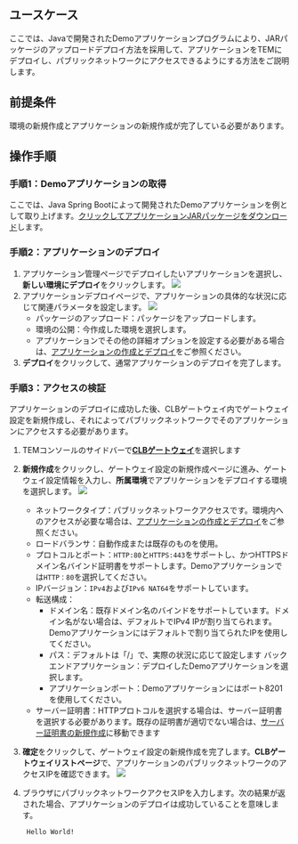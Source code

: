 ## ユースケース

ここでは、Javaで開発されたDemoアプリケーションプログラムにより、JARパッケージのアップロードデプロイ方法を採用して、アプリケーションをTEMにデプロイし、パブリックネットワークにアクセスできるようにする方法をご説明します。

##  前提条件

環境の新規作成とアプリケーションの新規作成が完了している必要があります。

## 操作手順

### 手順1：Demoアプリケーションの取得
ここでは、Java Spring Bootによって開発されたDemoアプリケーションを例として取り上げます。[クリックしてアプリケーションJARパッケージをダウンロード](https://tem-demo-1254962064.cos.ap-shanghai.myqcloud.com/hello-world-0.0.1-SNAPSHOT.jar)します。



### 手順2：アプリケーションのデプロイ
1. アプリケーション管理ページでデプロイしたいアプリケーションを選択し、**新しい環境にデプロイ**をクリックします。
![](https://qcloudimg.tencent-cloud.cn/raw/7cacf350dd2e2b5f9254ae4c70c2c0eb.png)
2. アプリケーションデプロイページで、アプリケーションの具体的な状況に応じて関連パラメータを設定します。
![](https://qcloudimg.tencent-cloud.cn/raw/990076d27631a9d7c79544bec0490065.png)
   - パッケージのアップロード：パッケージをアップロードします。
   - 環境の公開：今作成した環境を選択します。
   - アプリケーションでその他の詳細オプションを設定する必要がある場合は、[アプリケーションの作成とデプロイ](https://intl.cloud.tencent.com/document/product/1094/40362)をご参照ください。
3. **デプロイ**をクリックして、通常アプリケーションのデプロイを完了します。



### 手順3：アクセスの検証

アプリケーションのデプロイに成功した後、CLBゲートウェイ内でゲートウェイ設定を新規作成し、それによってパブリックネットワークでそのアプリケーションにアクセスする必要があります。

1. TEMコンソールのサイドバーで[**CLBゲートウェイ**](https://console.cloud.tencent.com/tem/gateway?rid=33)を選択します 
2. **新規作成**をクリックし、ゲートウェイ設定の新規作成ページに進み、ゲートウェイ設定情報を入力し、**所属環境**でアプリケーションをデプロイする環境を選択します。
![](https://staticintl.cloudcachetci.com/yehe/backend-news/y5d9759_%E4%BC%81%E4%B8%9A%E5%BE%AE%E4%BF%A1%E6%88%AA%E5%9B%BE_20230104103532.png)
   
   - ネットワークタイプ：パブリックネットワークアクセスです。環境内へのアクセスが必要な場合は、[アプリケーションの作成とデプロイ](https://intl.cloud.tencent.com/document/product/1094/40362)をご参照ください。
   - ロードバランサ：自動作成または既存のものを使用。
   - プロトコルとポート：`HTTP:80`と`HTTPS:443`をサポートし、かつHTTPSドメイン名バインド証明書をサポートします。Demoアプリケーションでは`HTTP：80`を選択してください。
   - IPバージョン：`IPv4`および`IPv6 NAT64`をサポートしています。
   - 転送構成：
     - ドメイン名：既存ドメイン名のバインドをサポートしています。ドメイン名がない場合は、デフォルトでIPv4 IPが割り当てられます。Demoアプリケーションにはデフォルトで割り当てられたIPを使用してください。
     - パス：デフォルトは「/」で、実際の状況に応じて設定します
     バックエンドアプリケーション：デプロイしたDemoアプリケーションを選択します。
     - アプリケーションポート：Demoアプリケーションにはポート8201を使用してください。
   - サーバー証明書：HTTPプロトコルを選択する場合は、サーバー証明書を選択する必要があります。既存の証明書が適切でない場合は、[サーバー証明書の新規作成](https://console.cloud.tencent.com/clb/cert)に移動できます
4. **確定**をクリックして、ゲートウェイ設定の新規作成を完了します。**CLBゲートウェイリストページ**で、アプリケーションのパブリックネットワークのアクセスIPを確認できます。
![](https://main.qcloudimg.com/raw/750e0fa57660b8b13f84ae439032b056.png)
5. ブラウザにパブリックネットワークアクセスIPを入力します。次の結果が返された場合、アプリケーションのデプロイは成功していることを意味します。
   ```plaintext
   	Hello World!
   ```
